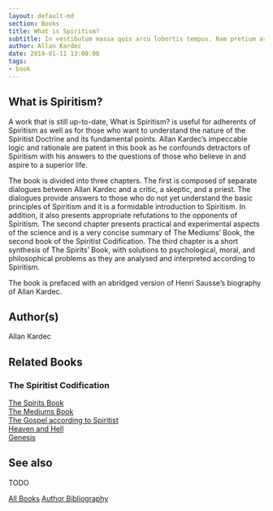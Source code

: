 ```yaml
---
layout: default-md
section: Books
title: What is Spiritism?
subtitle: In vestibulum massa quis arcu lobortis tempus. Nam pretium arcu in odio vulputate luctus.
author: Allan Kardec
date: 2019-01-11 13:00:00
tags: 
- book
---
```


## What is Spiritism?

A work that is still up-to-date, What is Spiritism? is useful for adherents of Spiritism as well as for those who want to understand the nature of the Spiritist Doctrine and its fundamental points. Allan Kardec’s impeccable logic and rationale are patent in this book as he confounds detractors of Spiritism with his answers to the questions of those who believe in and aspire to a superior life.

The book is divided into three chapters. The first is composed of separate dialogues between Allan Kardec and a critic, a skeptic, and a priest. The dialogues provide answers to those who do not yet understand the basic principles of Spiritism and it is a formidable introduction to Spiritism. In addition, it also presents appropriate refutations to the opponents of Spiritism. The second chapter presents practical and experimental aspects of the science and is a very concise summary of The Mediums’ Book, the second book of the Spiritist Codification. The third chapter is a short synthesis of The Spirits’ Book, with solutions to psychological, moral, and philosophical problems as they are analysed and interpreted according to Spiritism.

The book is prefaced with an abridged version of Henri Sausse’s biography of Allan Kardec.
 

## Author(s)
Allan Kardec

## Related Books

### The Spiritist Codification
[The Spirits Book](../spirits-book)  
[The Mediums Book](../mediums-book)  
[The Gospel according to Spiritist](../gospel-according-spiritism)  
[Heaven and Hell](../heaven-and-hell)  
[Genesis](../genesis)  

## See also
TODO


<a href="/books" class="button special">All Books</a>
<a href="/books/allan-kardec" class="button">Author Bibliography</a>

